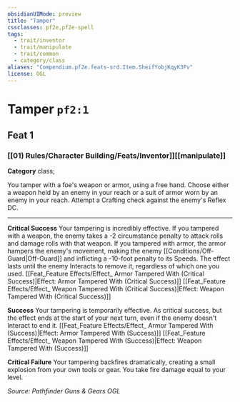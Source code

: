 ```yaml
---
obsidianUIMode: preview
title: "Tamper"
cssclasses: pf2e,pf2e-spell
tags:
  - trait/inventor
  - trait/manipulate
  - trait/common
  - category/class
aliases: "Compendium.pf2e.feats-srd.Item.SheifYobjKqyK3Fv"
license: OGL
---
```

# Tamper `pf2:1`
## Feat 1
### [[01) Rules/Character Building/Feats/Inventor]][[manipulate]]

**Category** class; 




You tamper with a foe's weapon or armor, using a free hand. Choose either a weapon held by an enemy in your reach or a suit of armor worn by an enemy in your reach. Attempt a Crafting check against the enemy's Reflex DC.

* * *

**Critical Success** Your tampering is incredibly effective. If you tampered with a weapon, the enemy takes a -2 circumstance penalty to attack rolls and damage rolls with that weapon. If you tampered with armor, the armor hampers the enemy's movement, making the enemy [[Conditions/Off-Guard|Off-Guard]] and inflicting a -10-foot penalty to its Speeds. The effect lasts until the enemy Interacts to remove it, regardless of which one you used. [[Feat_Feature Effects/Effect_ Armor Tampered With (Critical Success)|Effect: Armor Tampered With (Critical Success)]] [[Feat_Feature Effects/Effect_ Weapon Tampered With (Critical Success)|Effect: Weapon Tampered With (Critical Success)]]

**Success** Your tampering is temporarily effective. As critical success, but the effect ends at the start of your next turn, even if the enemy doesn't Interact to end it. [[Feat_Feature Effects/Effect_ Armor Tampered With (Success)|Effect: Armor Tampered With (Success)]] [[Feat_Feature Effects/Effect_ Weapon Tampered With (Success)|Effect: Weapon Tampered With (Success)]]

**Critical Failure** Your tampering backfires dramatically, creating a small explosion from your own tools or gear. You take fire damage equal to your level.

*Source: Pathfinder Guns & Gears*
*OGL*